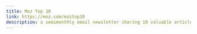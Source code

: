 ```yaml
---
title: Moz Top 10
link: https://moz.com/moztop10
description: a semimonthly email newsletter sharing 10 valuable articles about SEO and online marketing
---
```

